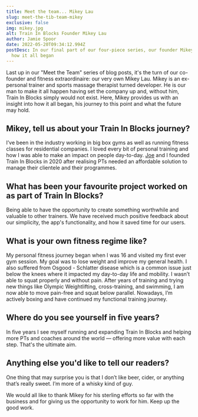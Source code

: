 ```yaml
---
title: Meet the team... Mikey Lau
slug: meet-the-tib-team-mikey
exclusive: false
img: mikey.jpg
alt: Train In Blocks Founder Mikey Lau
author: Jamie Spoor
date: 2022-05-20T09:34:12.994Z
postDesc: In our final part of our four-piece series, our founder Mikey reveals
  how it all began
---
```

Last up in our "Meet the Team" series of blog posts, it's the turn of our co-founder and fitness extraordinaire: our very own Mikey Lau. Mikey is an ex-personal trainer and sports massage therapist turned developer. He is our man to make it all happen having set the company up and, without him, Train In Blocks simply would not exist. Here, Mikey provides us with an insight into how it all began, his journey to this point and what the future may hold.

## Mikey, tell us about your Train In Blocks journey?

I’ve been in the industry working in big box gyms as well as running fitness classes for residential companies. I loved every bit of personal training and how I was able to make an impact on people day-to-day. [Joe](https://traininblocks.com/blog/meet-the-tib-team-joe/) and I founded Train In Blocks in 2020 after realising PTs needed an affordable solution to manage their clientele and their programmes.

## What has been your favourite project worked on as part of Train In Blocks?

Being able to have the opportunity to create something worthwhile and valuable to other trainers. We have received much positive feedback about our simplicity, the app's functionality, and how it saved time for our users.

## What is your own fitness regime like?

My personal fitness journey began when I was 16 and visited my first ever gym session. My goal was to lose weight and improve my general health. I also suffered from Osgood - Schlatter disease which is a common issue just below the knees where it impacted my day-to-day life and mobility. I wasn’t able to squat properly and without pain. After years of training and trying new things like Olympic Weightlifting, cross-training, and swimming, I am now able to move pain-free and squat below parallel. Nowadays, I’m actively boxing and have continued my functional training journey.

## Where do you see yourself in five years?

In five years I see myself running and expanding Train In Blocks and helping more PTs and coaches around the world — offering more value with each step. That's the ultimate aim.

## Anything else you'd like to tell our readers?

One thing that may surprise you is that I don’t like beer, cider, or anything that’s really sweet. I’m more of a whisky kind of guy. 

We would all like to thank Mikey for his sterling efforts so far with the business and for giving us the opportunity to work for him. Keep up the good work.